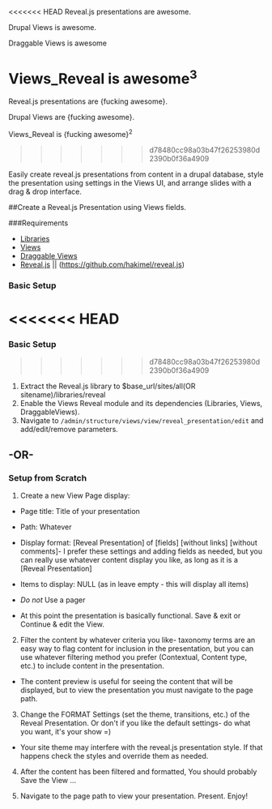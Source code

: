 <<<<<<< HEAD
Reveal.js presentations are awesome.

Drupal Views is awesome.

Draggable Views is awesome

Views_Reveal is awesome<sup>3</sup>
=======
Reveal.js presentations are {fucking awesome}.

Drupal Views are {fucking awesome}. 

Views_Reveal is {fucking awesome}<sup>2</sup>
>>>>>>> d78480cc98a03b47f26253980d2390b0f36a4909

Easily create reveal.js presentations from content in a drupal database, style the presentation using settings in the Views UI, and arrange slides with a drag & drop interface.

##Create a Reveal.js Presentation using Views fields.

###Requirements
- [Libraries](https://www.drupal.org/project/libraries)
- [Views](https://www.drupal.org/project/views)
- [Draggable Views](https://www.drupal.org/project/draggableviews)
- [Reveal.js](https://github.com/ablank/reveal.js) || (https://github.com/hakimel/reveal.js)

### Basic Setup

<<<<<<< HEAD
=======
### Basic Setup

>>>>>>> d78480cc98a03b47f26253980d2390b0f36a4909
1. Extract the Reveal.js library to $base_url/sites/all(OR sitename)/libraries/reveal
2. Enable the Views Reveal module and its dependencies (Libraries, Views, DraggableViews).
3. Navigate to `/admin/structure/views/view/reveal_presentation/edit` and add/edit/remove parameters.

## -OR-

### Setup from Scratch

1. Create a new View Page display:
- Page title: Title of your presentation

- Path: Whatever

- Display format: [Reveal Presentation] of [fields] [without links] [without comments]- 
I prefer these settings and adding fields as needed, but you can really use 
whatever content display you like, as long as it is a [Reveal Presentation]

- Items to display: NULL (as in leave empty - this will display all items)

- *Do not* Use a pager

- At this point the presentation is basically functional.
Save & exit or Continue & edit the View.

2. Filter the content by whatever criteria you like- taxonomy terms are an easy
way to flag content for inclusion in the presentation, but you can use whatever
filtering method you prefer (Contextual, Content type, etc.) to include content
in the presentation.

- The content preview is useful for seeing the content that will be displayed,
but to view the presentation you must navigate to the page path.

3. Change the FORMAT Settings (set the theme, transitions, etc.) of the Reveal
Presentation. Or don't if you like the default settings- do what you want, it's
your show =)

- Your site theme may interfere with the reveal.js presentation style. If that
happens check the <body> styles and override them as needed.

4. After the content has been filtered and formatted, You should probably Save
the View ...

5. Navigate to the page path to view your presentation. Present. Enjoy!
